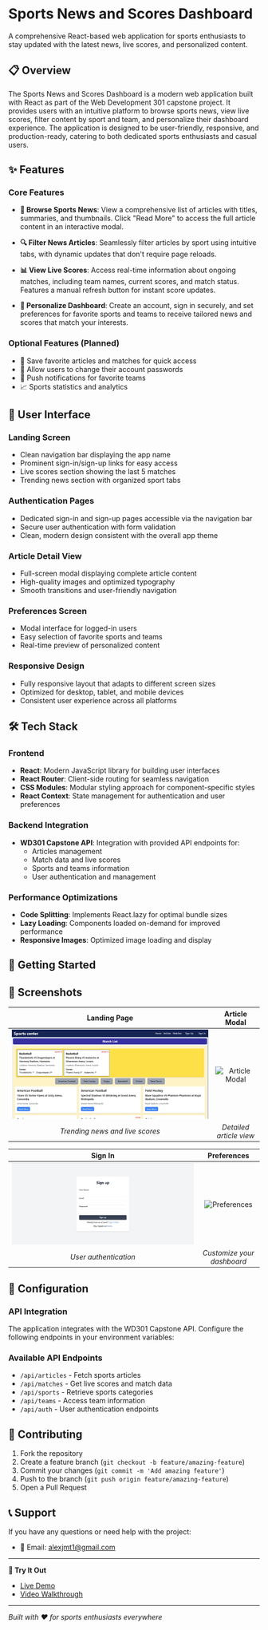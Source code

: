 # Sports News and Scores Dashboard

A comprehensive React-based web application for sports enthusiasts to stay updated with the latest news, live scores, and personalized content.

## 📋 Overview

The Sports News and Scores Dashboard is a modern web application built with React as part of the Web Development 301 capstone project. It provides users with an intuitive platform to browse sports news, view live scores, filter content by sport and team, and personalize their dashboard experience. The application is designed to be user-friendly, responsive, and production-ready, catering to both dedicated sports enthusiasts and casual users.

## ✨ Features

### Core Features

- **📰 Browse Sports News**: View a comprehensive list of articles with titles, summaries, and thumbnails. Click "Read More" to access the full article content in an interactive modal.

- **🔍 Filter News Articles**: Seamlessly filter articles by sport using intuitive tabs, with dynamic updates that don't require page reloads.

- **📊 View Live Scores**: Access real-time information about ongoing matches, including team names, current scores, and match status. Features a manual refresh button for instant score updates.

- **👤 Personalize Dashboard**: Create an account, sign in securely, and set preferences for favorite sports and teams to receive tailored news and scores that match your interests.

### Optional Features (Planned)

- 💾 Save favorite articles and matches for quick access
- 🔐 Allow users to change their account passwords
- 📱 Push notifications for favorite teams
- 📈 Sports statistics and analytics

## 🎨 User Interface

### Landing Screen
- Clean navigation bar displaying the app name
- Prominent sign-in/sign-up links for easy access
- Live scores section showing the last 5 matches
- Trending news section with organized sport tabs

### Authentication Pages
- Dedicated sign-in and sign-up pages accessible via the navigation bar
- Secure user authentication with form validation
- Clean, modern design consistent with the overall app theme

### Article Detail View
- Full-screen modal displaying complete article content
- High-quality images and optimized typography
- Smooth transitions and user-friendly navigation

### Preferences Screen
- Modal interface for logged-in users
- Easy selection of favorite sports and teams
- Real-time preview of personalized content

### Responsive Design
- Fully responsive layout that adapts to different screen sizes
- Optimized for desktop, tablet, and mobile devices
- Consistent user experience across all platforms

## 🛠 Tech Stack

### Frontend
- **React**: Modern JavaScript library for building user interfaces
- **React Router**: Client-side routing for seamless navigation
- **CSS Modules**: Modular styling approach for component-specific styles
- **React Context**: State management for authentication and user preferences

### Backend Integration
- **WD301 Capstone API**: Integration with provided API endpoints for:
  - Articles management
  - Match data and live scores
  - Sports and teams information
  - User authentication and management

### Performance Optimizations
- **Code Splitting**: Implements React.lazy for optimal bundle sizes
- **Lazy Loading**: Components loaded on-demand for improved performance
- **Responsive Images**: Optimized image loading and display

## 🚀 Getting Started





## 📸 Screenshots

| Landing Page | Article Modal |
|:---:|:---:|
| ![Landing Page](./screenshots/a.jpg) | ![Article Modal](./screenshots/article-modal.png) |
| *Trending news and live scores* | *Detailed article view* |

| Sign In | Preferences |
|:---:|:---:|
| ![Sign In](./screenshots/c.jpg) | ![Preferences](./screenshots/preferences.png) |
| *User authentication* | *Customize your dashboard* |

## 🔧 Configuration

### API Integration
The application integrates with the WD301 Capstone API. Configure the following endpoints in your environment variables:


### Available API Endpoints
- `/api/articles` - Fetch sports articles
- `/api/matches` - Get live scores and match data
- `/api/sports` - Retrieve sports categories
- `/api/teams` - Access team information
- `/api/auth` - User authentication endpoints


## 🤝 Contributing

1. Fork the repository
2. Create a feature branch (`git checkout -b feature/amazing-feature`)
3. Commit your changes (`git commit -m 'Add amazing feature'`)
4. Push to the branch (`git push origin feature/amazing-feature`)
5. Open a Pull Request


## 📞 Support

If you have any questions or need help with the project:

- 📧 Email: alexjmt1@gmail.com


---

**🚀 Try It Out**
- [Live Demo](https://captone.netlify.app/home)
- [Video Walkthrough](https://youtube.com/watch?v=your-video-id)

---

*Built with ❤️ for sports enthusiasts everywhere*
